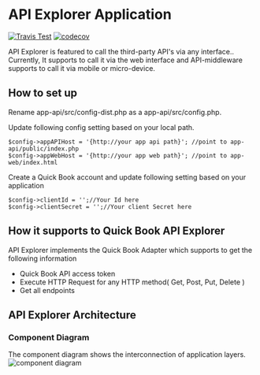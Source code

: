 # API Explorer Application

[![Travis Test](https://img.shields.io/travis/samanthajayasinghe/cl-tech/master.svg)](https://travis-ci.org/samanthajayasinghe/cl-tech) [![codecov](https://codecov.io/gh/samanthajayasinghe/cl-tech/branch/master/graph/badge.svg)](https://codecov.io/gh/samanthajayasinghe/cl-tech)

API Explorer is featured to call the third-party API's via any interface.. Currently, It supports to call it via the web interface and API-middleware supports to call it via mobile or micro-device.

## How to set up

Rename app-api/src/config-dist.php as a app-api/src/config.php.

Update following config setting based on your local path.

```
$config->appAPIHost = '{http://your app api path}'; //point to app-api/public/index.php
$config->appWebHost = '{http://your app web path}'; //point to app-web/index.html
```

Create a Quick Book account and update following setting based on your application

```
$config->clientId = '';//Your Id here
$config->clientSecret = '';//Your client Secret here
```
## How it supports to Quick Book API Explorer
API Explorer implements the Quick Book Adapter which supports to get the following information
* Quick Book API access token
* Execute HTTP Request for any HTTP method( Get, Post, Put, Delete ) 
* Get all endpoints 

## API Explorer Architecture 
### Component Diagram
The component diagram shows the interconnection of application layers.
![component diagram](https://github.com/samanthajayasinghe/cl-tech/wiki/images/API-Explorer%20Componen.jpg)

